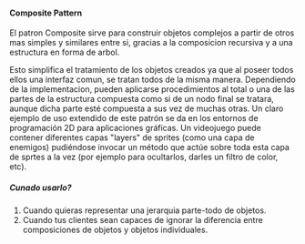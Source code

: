 #### Composite Pattern
El patron Composite sirve para construir objetos complejos a partir de otros mas simples y similares entre si, gracias
a la composicion recursiva y a una estructura en forma de arbol.

Esto simplifica el tratamiento de los objetos creados ya que al poseer todos ellos una interfaz comun, se tratan todos
de la misma manera. Dependiendo de la implementacion, pueden aplicarse procedimientos al total o una de las partes de
la estructura compuesta como si de un nodo final se tratara, aunque dicha parte esté compuesta a sus vez de muchas otras.
Un claro ejemplo de uso extendido de este patrón se da en los entornos de programación 2D para aplicaciones gráficas.
Un videojuego puede contener diferentes capas "layers" de sprites (como una capa de enemigos) pudiéndose invocar un
método que actúe sobre toda esta capa de sprtes a la vez (por ejemplo para ocultarlos, darles un filtro de color, etc).

##### Cunado usarlo?
1. Cuando quieras representar una jerarquia parte-todo de objetos.
2. Cuando tus clientes sean capaces de ignorar la diferencia entre composiciones de objetos y objetos individuales.